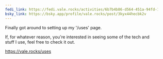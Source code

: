 ```yaml
---
fedi_link: https://fedi.vale.rocks/activities/6b7b4b86-d564-451a-94fd-1fce7d97a068
bsky_link: https://bsky.app/profile/vale.rocks/post/3kyx44hecbk2v
---
```


Finally got around to setting up my '/uses' page.

If, for whatever reason, you're interested in seeing some of the tech and stuff I use, feel free to check it out.

<https://vale.rocks/uses>
